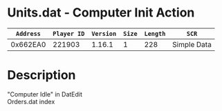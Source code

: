 # Units.dat - Computer Init Action

| `Address` | `Player ID` | `Version` | `Size` | `Length` | `SCR` |
| ---------- | ----------- | --------- | ------ | -------- | ---- |
| 0x662EA0 | 221903 | 1.16.1 | 1 | 228 | Simple Data |

# Description

"Computer Idle" in DatEdit<br>Orders.dat index